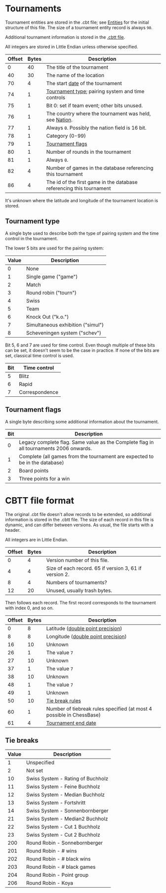 # Tournaments

Tournament entities are stored in the .cbt file; see [Entities](entities.md) for the initial structure of this file.
The size of a tournament entity record is always `90`.

Additional tournament information is stored in the [.cbtt file](#cbtt.md).

All integers are stored in Little Endian unless otherwise specified.

| Offset | Bytes | Description
| --- | --- | ---
|  0 | 40 | The title of the tournament
| 40 | 30 | The name of the location
| 70 |  4 | The start <a href="types.md#date">date</a> of the tournament
| 74 |  1 | <a href="#tournament_type">Tournament type</a>; pairing system and time controls 
| 75 |  1 | Bit 0: set if team event; other bits unused.
| 76 |  1 | The country where the tournament was held, see <a href="types.md#nation">Nation</a>.
| 77 |  1 | Always `0`. Possibly the nation field is 16 bit.
| 78 |  1 | Category (0-99)
| 79 |  1 | <a href="#tournament_flags">Tournament flags</a>
| 80 |  1 | Number of rounds in the tournament
| 81 |  1 | Always `0`.
| 82 |  4 | Number of games in the database referencing this tournament
| 86 |  4 | The id of the first game in the database referencing this tournament

It's unknown where the latitude and longitude of the tournament location is stored.

## <a name="tournament_type">Tournament type</a>

A single byte used to describe both the type of pairing system and the time control in the tournament.

The lower 5 bits are used for the pairing system:

| Value | Description
| --- | ---
| 0 | None
| 1 | Single game ("game")
| 2 | Match
| 3 | Round robin ("tourn")
| 4 | Swiss
| 5 | Team
| 6 | Knock Out ("k.o.")
| 7 | Simultaneous exhibition ("simul")
| 8 | Scheveningen system ("schev")

Bit 5, 6 and 7 are used for time control. Even though multiple of these bits can be set, 
it doesn't seem to be the case in practice.
If none of the bits are set, classical time control is used.

| Bit | Time control
| --- | ---
| 5 | Blitz
| 6 | Rapid
| 7 | Correspondence

## <a name="tournament_flags">Tournament flags</a>

A single byte describing some additional information about the tournament.

| Bit | Description
| --- | ---
| 0 | Legacy complete flag. Same value as the Complete flag in all tournaments 2006 onwards.
| 1 | Complete (all games from the tournament are expected to be in the database)
| 2 | Board points
| 3 | Three points for a win

# <a name="cbtt_file">CBTT file format</a>

The original .cbt file doesn't allow records to be extended, so additional information
is stored in the .cbtt file. The size of each record in this file is dynamic, and
can differ between versions. As usual, the file starts with a header. 

All integers are in Little Endian.

| Offset | Bytes | Description
| --- | --- | ---
| 0 | 4 | Version number of this file.
| 4 | 4 | Size of each record. 65 if version 3, 61 if version 2.
| 8 | 4 | Numbers of tournaments?
| 12 | 20 | Unused, usually trash bytes.

Then follows each record. The first record corresponds to the tournament with index 0, and so on.

| Offset | Bytes | Description
| --- | --- | ---
| 0 | 8 | Latitude ([double point precision](https://en.wikipedia.org/wiki/Double-precision_floating-point_format))
| 8 | 8 | Longitude ([double point precision](https://en.wikipedia.org/wiki/Double-precision_floating-point_format))
| 16 | 10 | Unknown
| 26 | 1 | The value `7`
| 27 | 10 | Unknown
| 37 | 1 | The value `7`
| 38 | 10 | Unknown
| 48 | 1 | The value `7`
| 49 | 1 | Unknown
| 50 | 10 | [Tie break rules](#tiebreaks)
| 60 | 1 | Number of tiebreak rules specified (at most 4 possible in ChessBase)
| 61 | 4 | [Tournament end date](types.md#date)

## <a name="tiebreaks">Tie breaks</a>

| Value | Description
| --- | ---
| 1 | Unspecified
| 2 | Not set
| 10 | Swiss System - Rating of Buchholz
| 11 | Swiss System - Feine Buchholz
| 12 | Swiss System - Median Buchholz
| 13 | Swiss System - Fortshritt
| 14 | Swiss System - Sonnenbornberger
| 21 | Swiss System - Median2 Buchholz
| 22 | Swiss System - Cut 1 Buchholz
| 23 | Swiss System - Cut 2 Buchholz
| 200 | Round Robin - Sonnebornberger
| 201 | Round Robin - # wins
| 202 | Round Robin - # black wins
| 203 | Round Robin - # black games
| 204 | Round Robin - Point group
| 206 | Round Robin - Koya
